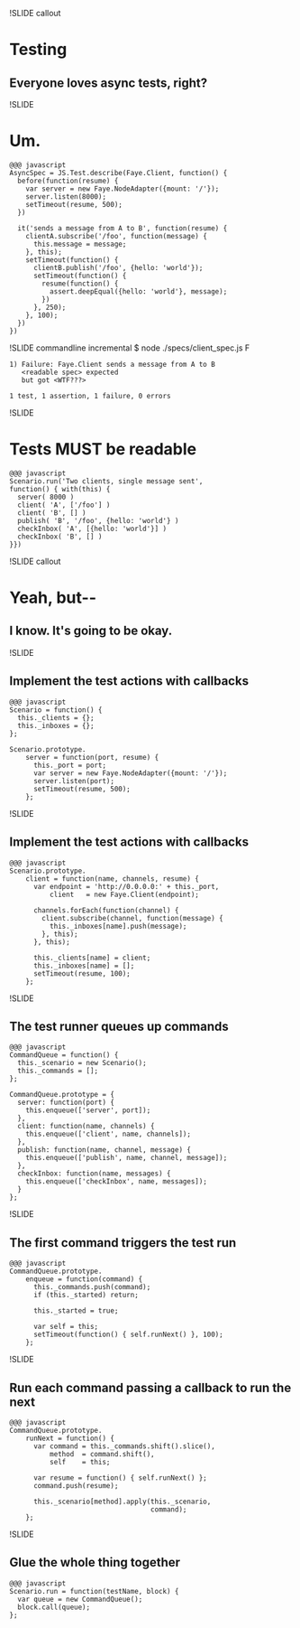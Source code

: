 !SLIDE callout
# Testing
## Everyone loves async tests, right?


!SLIDE
# Um.

    @@@ javascript
    AsyncSpec = JS.Test.describe(Faye.Client, function() {
      before(function(resume) {
        var server = new Faye.NodeAdapter({mount: '/'});
        server.listen(8000);
        setTimeout(resume, 500);
      })
      
      it('sends a message from A to B', function(resume) {
        clientA.subscribe('/foo', function(message) {
          this.message = message;
        }, this);
        setTimeout(function() {
          clientB.publish('/foo', {hello: 'world'});
          setTimeout(function() {
            resume(function() {
              assert.deepEqual({hello: 'world'}, message);
            })
          }, 250);
        }, 100);
      })
    })


!SLIDE commandline incremental
    $ node ./specs/client_spec.js
    F
    
    1) Failure: Faye.Client sends a message from A to B
       <readable spec> expected
       but got <WTF???>
    
    1 test, 1 assertion, 1 failure, 0 errors
    

!SLIDE
# Tests MUST be readable

    @@@ javascript
    Scenario.run('Two clients, single message sent',
    function() { with(this) {
      server( 8000 )
      client( 'A', ['/foo'] )
      client( 'B', [] )
      publish( 'B', '/foo', {hello: 'world'} )
      checkInbox( 'A', [{hello: 'world'}] )
      checkInbox( 'B', [] )
    }})


!SLIDE callout
# Yeah, but--
## I know. It's going to be okay.


!SLIDE
## Implement the test actions with callbacks

    @@@ javascript
    Scenario = function() {
      this._clients = {};
      this._inboxes = {};
    };
    
    Scenario.prototype.
        server = function(port, resume) {
          this._port = port;
          var server = new Faye.NodeAdapter({mount: '/'});
          server.listen(port);
          setTimeout(resume, 500);
        };


!SLIDE
## Implement the test actions with callbacks

    @@@ javascript
    Scenario.prototype.
        client = function(name, channels, resume) {
          var endpoint = 'http://0.0.0.0:' + this._port,
              client   = new Faye.Client(endpoint);
          
          channels.forEach(function(channel) {
            client.subscribe(channel, function(message) {
              this._inboxes[name].push(message);
            }, this);
          }, this);
          
          this._clients[name] = client;
          this._inboxes[name] = [];
          setTimeout(resume, 100);
        };


!SLIDE
## The test runner queues up commands

    @@@ javascript
    CommandQueue = function() {
      this._scenario = new Scenario();
      this._commands = [];
    };
    
    CommandQueue.prototype = {
      server: function(port) {
        this.enqueue(['server', port]);
      },
      client: function(name, channels) {
        this.enqueue(['client', name, channels]);
      },
      publish: function(name, channel, message) {
        this.enqueue(['publish', name, channel, message]);
      },
      checkInbox: function(name, messages) {
        this.enqueue(['checkInbox', name, messages]);
      }
    };


!SLIDE
## The first command triggers the test run

    @@@ javascript
    CommandQueue.prototype.
        enqueue = function(command) {
          this._commands.push(command);
          if (this._started) return;
          
          this._started = true;
          
          var self = this;
          setTimeout(function() { self.runNext() }, 100);
        };


!SLIDE
## Run each command passing a callback to run the next

    @@@ javascript
    CommandQueue.prototype.
        runNext = function() {
          var command = this._commands.shift().slice(),
              method  = command.shift(),
              self    = this;

          var resume = function() { self.runNext() };
          command.push(resume);

          this._scenario[method].apply(this._scenario,
                                       command);
        };


!SLIDE
## Glue the whole thing together

    @@@ javascript
    Scenario.run = function(testName, block) {
      var queue = new CommandQueue();
      block.call(queue);
    };

